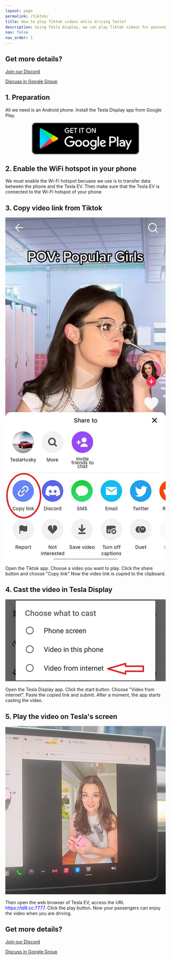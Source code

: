```yaml
---
layout: page
permalink: /tiktok/
title: How to play Tiktok videos while driving Tesla?
description: Using Tesla Display, we can play Tiktok videos for passengers on Tesla's big screen while driving.
nav: false
nav_order: 1
---
```

<!-- _pages/tiktok.md -->

## Get more details?
<p><a href ="https://discord.gg/Tvbs9uWcN9" target="_blank">Join our Discord</a></p>
<p><a href ="https://groups.google.com/g/tesla-display" target="_blank">Discuss in Google Group</a></p>

## 1. Preparation
All we need is an Android phone.
Install the Tesla Display app from Google Play.
<p style="text-align: center;">
<a href ="https://play.google.com/store/apps/details?id=io.github.blackpill.tesladisplay&referrer=utm_source%3Dgithub%26utm_medium%3Dorganic"><img src="/google-play-badge.svg" height="100px"></a>
</p>

## 2. Enable the WiFi hotspot in your phone
We must enable the Wi-Fi hotspot becuase we use is to transfer data between the phone and the Tesla EV.
Then make sure that the Tesla EV is connected to the Wi-Fi hotspot of your phone.

## 3. Copy video link from Tiktok
<p style="text-align: center;">
<img src="/assets/img/tiktok-share.jpg" width="540px">
</p>
Open the Tiktok app.
Choose a video you want to play.
Click the share button and choose "Copy link"
Now the video link is copied to the clipboard.

## 4. Cast the video in Tesla Display
<p style="text-align: center;">
<img src="/assets/img/video-internet.jpg" width="540px">
</p>
Open the Tesla Display app.
Click the start button.
Choose "Video from internet".
Paste the copied link and submit.
After a moment, the app starts casting the video.

## 5. Play the video on Tesla's screen
<p style="text-align: center;">
<img src="/assets/img/tiktok-play.jpg" width="540px">
</p>
Then open the web browser of Tesla EV, access the URL <span style="color:blue">https://td9.cc:7777</span>.
Click the play button.
Now your passengers can enjoy the video when you are driving.

## Get more details?
<p><a href ="https://discord.gg/Tvbs9uWcN9" target="_blank">Join our Discord</a></p>
<p><a href ="https://groups.google.com/g/tesla-display" target="_blank">Discuss in Google Group</a></p>

